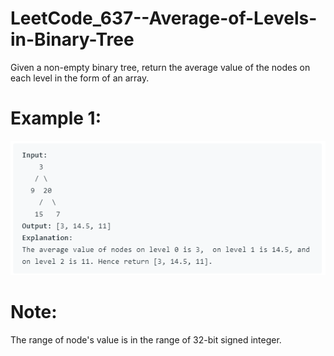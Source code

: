 # LeetCode_637--Average-of-Levels-in-Binary-Tree

Given a non-empty binary tree, return the average value of the nodes on each level in the form of an array.

# Example 1:

![image](https://github.com/eric82714/LeetCode_637--Average-of-Levels-in-Binary-Tree/blob/master/image/example-1.PNG)

# Note:

The range of node's value is in the range of 32-bit signed integer.
